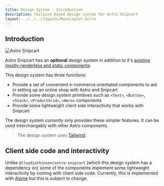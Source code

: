 ```yaml
---
title: Design System - Introduction
description: Tailwind based design system for Astro Snipcart
layout: ../../../layouts/MainLayout.astro
---
```


## Introduction

![Astro Snipcart](/design-system-example-2.png "Astro Snipcart")

Astro Snipcart has an **optional** design system in addition to it's [existing mostly-renderless and static components](../components-and-typescript).

This design system has three functions:

 * Provide a set of convenient e-commerce orientated components to aid in setting up an online shop with Astro and Snipcart
 * Provide some design system primitives such as `<Text>`, `<Button>`, `<Stack>`, `<ProductGrid>`, `<Hero>` components
 * Provide some lightweight client side interactivity that works with Snipcart

The design system *currently* only provides these simpler features. It can be used interchangably with other Astro components.

> The design system uses [Tailwind](https://tailwindcss.com/).

## Client side code and interactivity

Unlike `@lloydjatkinson/astro-snipcart` (which this design system has a dependency on) some of the components implement some lightweight interactivity by coming with client side code. Currently, this is implemented with [Alpine](https://alpinejs.dev/) but this is subject to change.